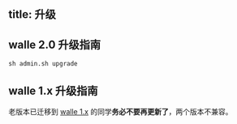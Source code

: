 title: 升级
---
## walle 2.0 升级指南
```
sh admin.sh upgrade
```

## walle 1.x 升级指南
老版本已迁移到 [walle 1.x](https://github.com/meolu/walle-web-v1.x) 的同学**务必不要再更新了**，两个版本不兼容。
